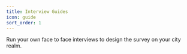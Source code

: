 ```yaml
---
title: Interview Guides
icon: guide
sort_order: 1
---
```


Run your own face to face interviews to design the survey on your city realm.
